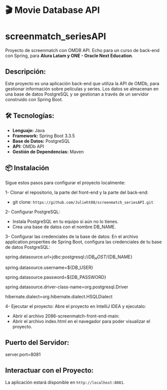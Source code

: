 # 🎬 Movie Database API

# screenmatch_seriesAPI
Proyecto de screenmatch con OMDB API. Echo para un curso de back-end con Spring, para **Alura Latam y ONE - Oracle Next Education**.

## Descripción:
Este proyecto es una aplicación back-end que utiliza la API de OMDb, para gestionar información sobre películas y series. Los datos se almacenan en una base de datos PostgreSQL y se gestionan a través de un servidor construido con Spring Boot.

## 🛠️ Tecnologías:
- **Lenguaje:** Java 
- **Framework:** Spring Boot 3.3.5
- **Base de Datos:** PostgreSQL
- **API:** OMDb API
- **Gestión de Dependencias:** Maven

## 📦 Instalación
Sigue estos pasos para configurar el proyecto localmente:

1- Clonar el repositorio, la parte del front-end y la parte del back-end:

- git clone: `https://github.com/Julieht08/screenmatch_seriesAPI.git`
  
2- Configurar PostgreSQL:

- Instala PostgreSQL en tu equipo si aún no lo tienes.
- Crea una base de datos con el nombre DB_NAME.
  
3- Configurar las credenciales de la base de datos: En el archivo application.properties de Spring Boot, configura las credenciales de tu base de datos PostgreSQL:

spring.datasource.url=jdbc:postgresql://${DB_HOST}/${DB_NAME}

spring.datasource.username=${DB_USER}

spring.datasource.password=${DB_PASSWORD}

spring.datasource.driver-class-name=org.postgresql.Driver

hibernate.dialect=org.hibernate.dialect.HSQLDialect

4- Ejecutar el proyecto: Abre el proyecto en IntelliJ IDEA y ejecutalo:
- Abrir el archivo 2086-screenmatch-front-end-main:
- Abrir el archivo index.html en el navegador para poder visualizar el proyecto.

## Puerto del Servidor:
server.port=8081

## Interactuar con el Proyecto:
La aplicación estará disponible en `http://localhost:8081`.

